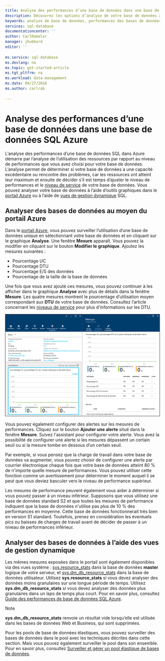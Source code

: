 ```yaml
---
title: Analyse des performances d’une base de données dans une base de données SQL Azure | Microsoft Docs
description: Découvrez les options d’analyse de votre base de données à l’aide des outils Azure et des vues de gestion dynamique.
keywords: analyse de base de données, performances des bases de données du cloud
services: sql-database
documentationcenter: ''
author: CarlRabeler
manager: jhubbard
editor: ''

ms.service: sql-database
ms.devlang: na
ms.topic: get-started-article
ms.tgt_pltfrm: na
ms.workload: data-management
ms.date: 09/27/2016
ms.author: carlrab

---
```

# Analyse des performances d’une base de données dans une base de données SQL Azure
L’analyse des performances d’une base de données SQL dans Azure démarre par l’analyse de l’utilisation des ressources par rapport au niveau de performances que vous avez choisi pour votre base de données. L’analyse permet de déterminer si votre base de données a une capacité excédentaire ou rencontre des problèmes, car les ressources ont atteint leur maximum et ensuite de décider s’il est temps d’ajuster le niveau de performances et le [niveau de service](sql-database-service-tiers.md) de votre base de données. Vous pouvez analyser votre base de données à l’aide d’outils graphiques dans le [portail Azure](https://portal.azure.com) ou à l’aide de [vues de gestion dynamique](https://msdn.microsoft.com/library/ms188754.aspx) SQL.

## Analyser des bases de données au moyen du portail Azure
Dans le [portail Azure](https://portal.azure.com/), vous pouvez surveiller l’utilisation d’une base de données unique en sélectionnant votre base de données et en cliquant sur le graphique **Analyse**. Une fenêtre **Mesure** apparaît. Vous pouvez la modifier en cliquant sur le bouton **Modifier le graphique**. Ajoutez les mesures suivantes :

* Pourcentage UC
* Pourcentage DTU
* Pourcentage E/S des données
* Pourcentage de la taille de la base de données

Une fois que vous avez ajouté ces mesures, vous pouvez continuer à les afficher dans le graphique **Analyse** avec plus de détails dans la fenêtre **Mesure**. Les quatre mesures montrent le pourcentage d’utilisation moyen correspondant aux **DTU** de votre base de données. Consultez l’article concernant les [niveaux de service](sql-database-service-tiers.md) pour plus d’informations sur les DTU.

![Surveillance des niveaux de service des performances de la base de données.](./media/sql-database-service-tiers/sqldb_service_tier_monitoring.png)

Vous pouvez également configurer des alertes sur les mesures de performances. Cliquez sur le bouton **Ajouter une alerte** situé dans la fenêtre **Mesure**. Suivez l'assistant pour configurer votre alerte. Vous avez la possibilité de configurer une alerte si les mesures dépassent un certain seuil ou si la mesure tombe en dessous d’un certain seuil.

Par exemple, si vous pensez que la charge de travail dans votre base de données va augmenter, vous pouvez choisir de configurer une alerte par courrier électronique chaque fois que votre base de données atteint 80 % de n'importe quelle mesure de performances. Vous pouvez utiliser cette fonction comme un avertissement pour déterminer le moment auquel il se peut que vous deviez basculer vers le niveau de performance supérieur.

Les mesures de performance peuvent également vous aider à déterminer si vous pouvez passer à un niveau inférieur. Supposons que vous utilisez une base de données standard S2 et que toutes les mesures de performance indiquent que la base de données n'utilise pas plus de 10 % des performances en moyenne. Cette base de données fonctionnerait très bien en version S1 standard. Toutefois, prenez en considération les éventuels pics ou baisses de charges de travail avant de décider de passer à un niveau de performances inférieur.

## Analyser des bases de données à l’aide des vues de gestion dynamique
Les mêmes mesures exposées dans le portail sont également disponibles via des vues système : [sys.resource\_stats](https://msdn.microsoft.com/library/dn269979.aspx) dans la base de données **master** logique de votre serveur, et [sys.dm\_db\_resource\_stats](https://msdn.microsoft.com/library/dn800981.aspx) dans la base de données utilisateur. Utilisez **sys.resource\_stats** si vous devez analyser des données moins granulaires sur une longue période de temps. Utilisez **sys.dm\_db\_resource\_stats** si vous devez analyser des données plus granulaires dans un laps de temps plus court. Pour en savoir plus, consultez [Guide des performances de base de données SQL Azure](sql-database-performance-guidance.md#monitoring-resource-use-with-sysresourcestats).

> [!NOTE]
> **sys.dm\_db\_resource\_stats** renvoie un résultat vide lorsqu’elle est utilisée dans les bases de données Web et Business, qui sont supprimées.
> 
> 

Pour les pools de base de données élastiques, vous pouvez surveiller des bases de données dans le pool avec les techniques décrites dans cette section. Mais vous pouvez également surveiller le pool dans son ensemble. Pour en savoir plus, consultez [Surveiller et gérer un pool élastique de bases de données](sql-database-elastic-pool-manage-portal.md).

<!---HONumber=AcomDC_0928_2016-->